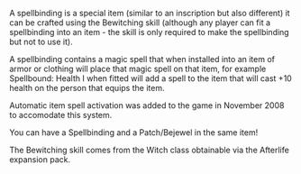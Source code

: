 A spellbinding is a special item (similar to an inscription but also different) it can be crafted using the Bewitching skill (although any player can fit a spellbinding into an item - the skill is only required to make the spellbinding but not to use it).

A spellbinding contains a magic spell that when installed into an item of armor or clothing will place that magic spell on that item, for example Spellbound: Health I when fitted will add a spell to the item that will cast +10 health on the person that equips the item.

Automatic item spell activation was added to the game in November 2008 to accomodate this system.

You can have a Spellbinding and a Patch/Bejewel in the same item!

The Bewitching skill comes from the Witch class obtainable via the Afterlife expansion pack.